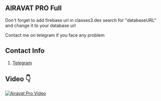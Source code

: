 ## AIRAVAT PRO Full

Don't forget to add firebase url in classes3.dex search for "databaseURL" and change it to your database url


Contact me on telegram if you face any problem

## Contact Info 
 1. [Telegram](https://t.me/Dx_17)


## Video 👇
[![Airavat Pro Video](https://img.youtube.com/vi/wWjJjaJEVAg/0.jpg)](https://www.youtube.com/watch?v=wWjJjaJEVAg)



